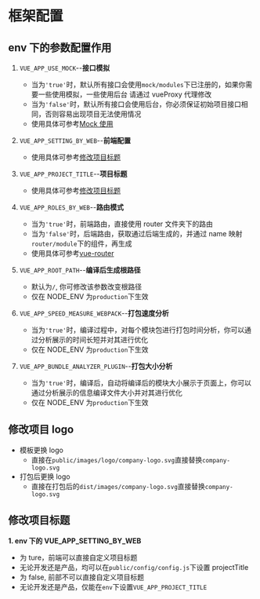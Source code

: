 <!--
 * @Description: 项目配置
 * @Author: 张楷滨
 * @Date: 2022-03-08 19:07:52
 * @LastEditTime: 2022-03-16 19:08:23
 * @LastEditors: 张楷滨
-->

# 框架配置

## env 下的参数配置作用

1. `VUE_APP_USE_MOCK`--**接口模拟**

   - 当为`'true'`时，默认所有接口会使用`mock/modules`下已注册的，如果你需要一些使用模拟，一些使用后台
     请通过 vueProxy 代理修改
   - 当为`'false'`时，默认所有接口会使用后台，你必须保证初始项目接口相同，否则容易出现项目无法使用情况
   - 使用具体可参考[Mock 使用](/UseManual.html#mock-%E4%BD%BF%E7%94%A8)

2. `VUE_APP_SETTING_BY_WEB`--**前端配置**

   - 使用具体可参考[修改项目标题](#修改项目标题)

3. `VUE_APP_PROJECT_TITLE`--**项目标题**

   - 使用具体可参考[修改项目标题](#修改项目标题)

4. `VUE_APP_ROLES_BY_WEB`--**路由模式**

   - 当为`'true'`时，前端路由，直接使用 router 文件夹下的路由
   - 当为`'false'`时，后端路由，获取通过后端生成的，并通过 name 映射`router/module`下的组件，再生成
   - 使用具体可参考[vue-router](/UseManual.html#添加-vue-router-路由模块)

5. `VUE_APP_ROOT_PATH`--**编译后生成根路径**

   - 默认为`/`, 你可修改该参数改变根路径
   - 仅在 NODE_ENV 为`production`下生效

6. `VUE_APP_SPEED_MEASURE_WEBPACK`--**打包速度分析**

   - 当为`'true'`时，编译过程中，对每个模块包进行打包时间分析，你可以通过分析展示的时间长短并对其进行优化
   - 仅在 NODE_ENV 为`production`下生效

7. `VUE_APP_BUNDLE_ANALYZER_PLUGIN`--**打包大小分析**

   - 当为`'true'`时，编译后，自动将编译后的模块大小展示于页面上，你可以通过分析展示的信息编译文件大小并对其进行优化
   - 仅在 NODE_ENV 为`production`下生效

## 修改项目 logo

- 模板更换 logo
  - 直接在`public/images/logo/company-logo.svg`直接替换`company-logo.svg`
- 打包后更换 logo
  - 直接在打包后的`dist/images/company-logo.svg`直接替换`company-logo.svg`

## 修改项目标题

**1. env 下的 VUE_APP_SETTING_BY_WEB**

- 为 ture，前端可以直接自定义项目标题
- 无论开发还是产品，均可以在`public/config/config.js`下设置 projectTitle
- 为 false, 前部不可以直接自定义项目标题
- 无论开发还是产品，仅能在`env`下设置`VUE_APP_PROJECT_TITLE`
